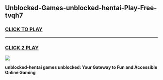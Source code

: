 
## Unblocked-Games-unblocked-hentai-Play-Free-tvqh7
<h3>
<a href="https://premium76.site?title=unblocked-hentai&ref=18A1">CLICK TO PLAY</a></h3>
<hr>

<h3>
<a href="https://premium76.site?title=unblocked-hentai&ref=18A1">CLICK 2 PLAY</a>
  
</h3>

<a href="https://premium76.site?title=unblocked-hentai&ref=18A1"><img src="https://clearcache.store/games.png"></a>


**unblocked-hentai games unblocked: Your Gateway to Fun and Accessible Online Gaming**
